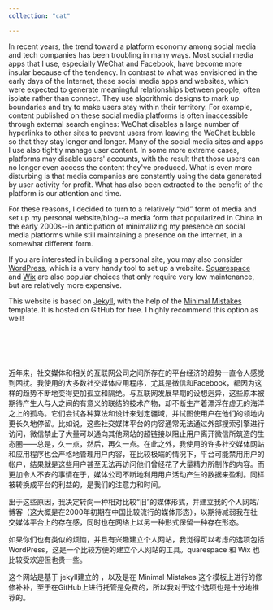 ```yaml
--- 
collection: "cat"

---
```


In recent years, the trend toward a platform economy among social media and tech companies has been troubling in many ways. Most social media apps that I use, especially WeChat and Facebook, have become more insular because of the tendency. In contrast to what was envisioned in the early days of the Internet, these social media apps and websites, which were expected to generate meaningful relationships between people, often isolate rather than connect. They use algorithmic designs to mark up boundaries and try to make users stay within their territory. For example, content published on these social media platforms is often inaccessible through external search engines: WeChat disables a large number of hyperlinks to other sites to prevent users from leaving the WeChat bubble so that they stay longer and longer. Many of the social media sites and apps I use also tightly manage user content. In some more extreme cases, platforms may disable users' accounts, with the result that those users can no longer even access the content they've produced. What is even more disturbing is that media companies are constantly using the data generated by user activity for profit. What has also been extracted to the benefit of the platform is our attention and time.

For these reasons, I decided to turn to a relatively “old” form of media and set up my personal website/blog--a media form that popularized in China in the early 2000s--in anticipation of minimalizing my presence on social media platforms while still maintaining a presence on the internet, in a somewhat different form. 

If you are interested in building a personal site, you may also consider <a href="https://wordpress.com/">WordPress</a>, which is a very handy tool to set up a website. <a href="https://www.squarespace.com/">Squarespace</a> and <a href="https://www.wix.com/">Wix</a> are also popular choices that only require very low maintenance, but are relatively more expensive.

This website is based on <a href="https://jekyllrb.com/">Jekyll</a>, with the help of the <a href="https://mmistakes.github.io/minimal-mistakes/">Minimal Mistakes </a> template. It is hosted on GitHub for free. I highly recommend this option as well! 

## <br>
<br>
近年来，社交媒体和相关的互联网公司之间所存在的平台经济的趋势一直令人感觉到困扰。我使用的大多数社交媒体应用程序，尤其是微信和Facebook，都因为这样的趋势不断地变得更加孤立和隔绝。与互联网发展早期的设想迥异，这些原本被期待产生人与人之间的有意义的联结的技术产物，却不断生产着漂浮在虚无的海洋之上的孤岛。它们尝试各种算法和设计来划定疆域，并试图使用户在他们的领地内更长久地停留。比如说，这些社交媒体平台的内容通常无法通过外部搜索引擎进行访问，微信禁止了大量可以通向其他网站的超链接以阻止用户离开微信所筑造的生态圈——总是，久一点，然后，再久一点。在此之外，我使用的许多社交媒体网站和应用程序也会严格地管理用户内容，在比较极端的情况下，平台可能禁用用户的帐户，结果就是这些用户甚至无法再访问他们曾经花了大量精力所制作​​的内容。而更加令人不安的事情在于，媒体公司不断地利用用户活动产生的数据来盈利。同样被转换成平台的利益的，是我们的注意力和时间。

出于这些原因，我决定转向一种相对比较“旧”的媒体形式，并建立我的个人网站/博客（这大概是在2000年初期在中国比较流行的媒体形态），以期待减弱我在社交媒体平台上的存在感，同时也在网络上以另一种形式保留一种存在形态。

如果你们也有类似的烦恼，并且有兴趣建立个人网站，我觉得可以考虑的选项包括 WordPress，这是一个比较方便的建立个人网站的工具。quarespace 和 Wix 也比较受欢迎但也贵一些。

这个网站是基于 jekyll建立的 ，以及是在 Minimal Mistakes 这个模板上进行的修修补补，至于在GitHub上进行托管是免费的，所以我对于这个选项也是十分地推荐的。

<!-- 
In recent years, the trend toward a platform economy among social media and the associated internet companies has been troubling in many ways. Most social media apps that I use, especially WeChat and Facebook, have become more insular because of the trend. In contrast to what was envisioned in the early days of the Internet, these technological objects, which were expected to generate meaningful connections between people, nonetheless give rise to isolated islands floating on top of an ocean of emptiness. They experiment with various algorithmic designs to demarcate boundaries and try to keep users to stay within their territory for longer times. For example, content published on these social media platforms is often inaccessible through external search engines: WeChat disables a large number of hyperlinks to other sites to prevent users from leaving the WeChat bubble so that they stay longer and longer. On top of that, many of the social media sites and apps I use also tightly manage user content. In more extreme cases, platforms may disable users’ accounts, with the result that those users can no longer even access the content they’ve put so much effort into producing. What is even more disturbing is that media companies are constantly using the data generated by user activity for profit. What has also been extracted to the benefit of the platform is our attention and time.

For these reasons, I decided to turn to a relatively “old” form of media and set up my personal website/blog (a social media form that popularized in China in the early 2000s) in anticipation of reducing my time spent on social media platforms. For obvious reasons, I do not intend to avoid these platforms altogether. What I’m trying not to do is to spend a large amount of time contributing content (including posts, images, replies, discussions, etc.) to these media platforms, since they not only control the content but also take advantage of it to gain media capital and power. I still need to use these platforms to communicate with my family and friends and have some fun times with people. I am also hosting my website on Github, a platform for the software development community. After all, some social media platforms and the communities they help shape are more open, friendly, and creative than others.

If you have similar concerns and are interested in building a personal site, you may want to consider WordPress, which is a very handy tool to set up a website. Squarespace and Wix are also popular choices that only requrie very low maintainence, but relatively more expensive.

This website is based on jekyll, with the help of the Minimal Mistakes template. It is hosted on GitHub for free. I highly recommend this option as well!



近年来，社交媒体和相关的互联网公司之间所存在的平台经济的趋势一直令人感觉到困扰。我使用的大多数社交媒体应用程序，尤其是微信和Facebook，都因为这样的趋势不断地变得更加孤立和隔绝。与互联网发展早期的设想迥异，这些原本被期待产生人与人之间的有意义的联结的技术产物，却不断生产着漂浮在虚无的海洋之上的孤岛。它们尝试各种算法和设计来划定疆域，并试图使用户在他们的领地内更长久地停留。比如说，这些社交媒体平台的内容通常无法通过外部搜索引擎进行访问，微信禁止了大量可以通向其他网站的超链接以阻止用户离开微信所筑造的生态圈——总是，久一点，然后，再久一点。在此之外，我使用的许多社交媒体网站和应用程序也会严格地管理用户内容，在比较极端的情况下，平台可能禁用用户的帐户，结果就是这些用户甚至无法再访问他们曾经花了大量精力所制作​​的内容。而更加令人不安的事情在于，媒体公司不断地利用用户活动产生的数据来盈利。同样被转换成平台的利益的，是我们的注意力和时间。

出于这些原因，我决定转向一种相对比较“旧”的媒体形式，并建立我的个人网站/博客（大概是在2000年初期在中国比较流行的媒体形态），以期待减少我在社交媒体平台上所耗费的时间。出于显而易见的原因，我无法也无意于完全地回避这些平台。我所试图避免的是继续花费比较大量的时间向这些媒体平台提供内容（其中包括帖子、图片、回复和讨论等等）——既然它们不仅对于这些内容进行令人费解的管控，还在同时利用这些内容来获取资本。但我仍然需要通过这些平台与我的家人和朋友交流，与不同群体的人一起度过一些好玩的时光；而且我所建立的这个网站也是托管在软件开发社群的平台 Github 上的。毕竟，一些社交媒体平台及其帮助塑造的群体比另一些更加开放、友好、以及有创造力。

如果你们也有类似的烦恼，并且有兴趣建立个人网站，我觉得可以考虑的选项包括 WordPress，这是一个比较方便的建立个人网站的工具。quarespace 和 Wix 也比较受欢迎，相对省心，但也贵一些。

这个网站是基于 jekyll建立的 ，以及是在 Minimal Mistakes 这个模板上进行的修修补补，至于在GitHub上进行托管是免费的，所以我也十分地推荐这一选项。 -->
